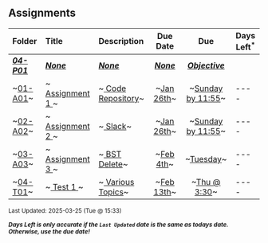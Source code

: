 ## Assignments

| Folder | Title | Description | Due Date | Due | Days Left<sup>*</sup> |
|:------|:------|:------|:-----:|:-----:|-----|
| ***<a href="https://github.com/rugbyprof/5243-Algorithms/tree/master/Assignments/04-P01">04-P01</a>*** | ***<a href="https://github.com/rugbyprof/5243-Algorithms/tree/master/Assignments/04-P01">None</a>*** | ***<a href="https://github.com/rugbyprof/5243-Algorithms/tree/master/Assignments/04-P01">None</a>*** | ***<a href="https://github.com/rugbyprof/5243-Algorithms/tree/master/Assignments/04-P01">None</a>*** | ***<a href="https://github.com/rugbyprof/5243-Algorithms/tree/master/Assignments/04-P01"> **Objective**</a>*** |  |
| ~<a href="https://github.com/rugbyprof/5243-Algorithms/tree/master/Assignments/01-A01">01-A01</a>~ | ~<a href="https://github.com/rugbyprof/5243-Algorithms/tree/master/Assignments/01-A01"> Assignment 1 </a>~ | ~<a href="https://github.com/rugbyprof/5243-Algorithms/tree/master/Assignments/01-A01"> Code Repository</a>~ | ~<a href="https://github.com/rugbyprof/5243-Algorithms/tree/master/Assignments/01-A01">Jan 26th</a>~ | ~<a href="https://github.com/rugbyprof/5243-Algorithms/tree/master/Assignments/01-A01">Sunday by 11:55</a>~ | ---- |
| ~<a href="https://github.com/rugbyprof/5243-Algorithms/tree/master/Assignments/02-A02">02-A02</a>~ | ~<a href="https://github.com/rugbyprof/5243-Algorithms/tree/master/Assignments/02-A02"> Assignment 2 </a>~ | ~<a href="https://github.com/rugbyprof/5243-Algorithms/tree/master/Assignments/02-A02"> Slack</a>~ | ~<a href="https://github.com/rugbyprof/5243-Algorithms/tree/master/Assignments/02-A02">Jan 26th</a>~ | ~<a href="https://github.com/rugbyprof/5243-Algorithms/tree/master/Assignments/02-A02">Sunday by 11:55</a>~ | ---- |
| ~<a href="https://github.com/rugbyprof/5243-Algorithms/tree/master/Assignments/03-A03">03-A03</a>~ | ~<a href="https://github.com/rugbyprof/5243-Algorithms/tree/master/Assignments/03-A03"> Assignment 3 </a>~ | ~<a href="https://github.com/rugbyprof/5243-Algorithms/tree/master/Assignments/03-A03"> BST Delete</a>~ | ~<a href="https://github.com/rugbyprof/5243-Algorithms/tree/master/Assignments/03-A03">Feb 4th</a>~ | ~<a href="https://github.com/rugbyprof/5243-Algorithms/tree/master/Assignments/03-A03">Tuesday</a>~ | ---- |
| ~<a href="https://github.com/rugbyprof/5243-Algorithms/tree/master/Assignments/04-T01">04-T01</a>~ | ~<a href="https://github.com/rugbyprof/5243-Algorithms/tree/master/Assignments/04-T01"> Test 1 </a>~ | ~<a href="https://github.com/rugbyprof/5243-Algorithms/tree/master/Assignments/04-T01"> Various Topics</a>~ | ~<a href="https://github.com/rugbyprof/5243-Algorithms/tree/master/Assignments/04-T01">Feb 13th</a>~ | ~<a href="https://github.com/rugbyprof/5243-Algorithms/tree/master/Assignments/04-T01">Thu @ 3:30</a>~ | ---- |

<sup>Last Updated: 2025-03-25 (Tue @ 15:33)</sup> 

<sup>***Days Left is only accurate if the `Last Updated` date is the same as todays date. Otherwise, use the due date!***</sup> 